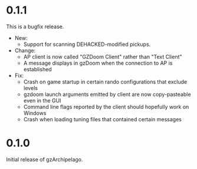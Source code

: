 # 0.1.1

This is a bugfix release.

- New:
  - Support for scanning DEHACKED-modified pickups.
- Change:
  - AP client is now called "GZDoom Client" rather than "Text Client"
  - A message displays in gzDoom when the connection to AP is established
- Fix:
  - Crash on game startup in certain rando configurations that exclude levels
  - gzdoom launch arguments emitted by client are now copy-pasteable even in
    the GUI
  - Command line flags reported by the client should hopefully work on Windows
  - Crash when loading tuning files that contained certain messages

# 0.1.0

Initial release of gzArchipelago.

